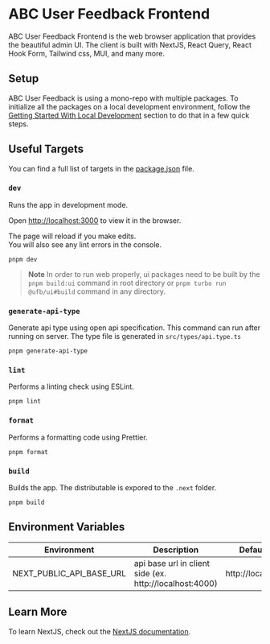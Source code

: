 # ABC User Feedback Frontend

ABC User Feedback Frontend is the web browser application that provides the beautiful admin UI. The client is built with NextJS, React Query, React Hook Form, Tailwind css, MUI, and many more.

## Setup

ABC User Feedback is using a mono-repo with multiple packages. To initialize all the packages on a local development environment, follow the [Getting Started With Local Development](/README.md#getting-started-with-local-development) section to do that in a few quick steps.

## Useful Targets

You can find a full list of targets in the [package.json](./package.json) file.

### `dev`

Runs the app in development mode.

Open [http://localhost:3000](http://localhost:3000) to view it in the browser.

The page will reload if you make edits.<br />
You will also see any lint errors in the console.

```
pnpm dev
```

> **Note**
> In order to run web properly, ui packages need to be built by the
> `pnpm build:ui` command in root directory or `pnpm turbo run @ufb/ui#build` command in any directory.

### `generate-api-type`

Generate api type using open api specification. This command can run after running on server. The type file is generated in `src/types/api.type.ts`

```
pnpm generate-api-type
```

### `lint`

Performs a linting check using ESLint.

```
pnpm lint
```

### `format`

Performs a formatting code using Prettier.

```
pnpm format
```

### `build`

Builds the app. The distributable is expored to the `.next` folder.

```
pnpm build
```

## Environment Variables

| Environment              | Description                                             | Default Value         |
| ------------------------ | ------------------------------------------------------- | --------------------- |
| NEXT_PUBLIC_API_BASE_URL | api base url in client side (ex. http://localhost:4000) | http://localhost:4000 |

## Learn More

To learn NextJS, check out the [NextJS documentation](https://nextjs.org/).
